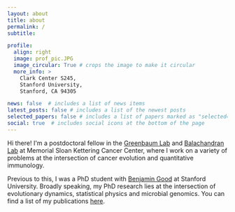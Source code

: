```yaml
---
layout: about
title: about
permalink: /
subtitle:

profile:
  align: right 
  image: prof_pic.JPG
  image_circular: True # crops the image to make it circular
  more_info: >
    Clark Center S245,
    Stanford University,
    Stanford, CA 94305

news: false  # includes a list of news items
latest_posts: false # includes a list of the newest posts
selected_papers: false # includes a list of papers marked as "selected={true}"
social: true  # includes social icons at the bottom of the page
---
```


Hi there! I'm a postdoctoral fellow in the [Greenbaum Lab](https://www.mskcc.org/research-areas/labs/benjamin-greenbaum) and [Balachandran Lab](https://www.mskcc.org/research-areas/labs/vinod-balachandran) at Memorial Sloan Kettering Cancer Center, where I work on a variety of problems at the intersection of cancer evolution and quantitative immunology.

Previous to this, I was a PhD student with [Benjamin Good](https://bgoodlab.github.io/) at Stanford University. Broadly speaking, my PhD research lies at the intersection of evolutionary dynamics, statistical physics and microbial genomics. You can find a list of my publications [here](/publications/).

<!-- Most recently, I'm interested in understanding the long-term evolution of human gut bacteria (e.g. on the timescale of early human migrations), as well as developing theoretical tools for predicting the genetic linkage between rare mutations (see our recent [Genetics paper](https://doi.org/10.1093/genetics/iyae145), in collaboration with Anastasia Lyulina). -->

<!-- In our recent [PLOS Bio paper](https://doi.org/10.1371/journal.pbio.3002472), we thoroughly quantified the dynamics of bacterial recombination (i.e. horizontal gene transfer within a species) in the human gut microbiome. Beyond answering the basic &#40;and surprisingly subtle&#41; question, "which species recombines the most?", we discovered rich patterns that shed lights on the heterogeneity of recombination rates, barriers to gene flow, and the interaction between selection and recombination, both within individual hosts and across the broader population. -->

<!-- In addition to my data explorations, I'm developing new theoretical tools for understanding how genetic linkage is shaped by the interplay between recombination, selection and genetic drift. -->

<!-- Prior to graduate school, I studied physics, math and computer science at University of Illinois at Urbana-Champaign (because I can't make up my mind). I was thinking about questions related to phylogenetic trees under the guidance of [Nigel Goldenfeld](https://guava.physics.ucsd.edu/~nigel/). -->